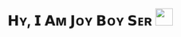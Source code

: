 <h1 align="center"><b> 𝗛ʏ, 𝗜 𝗔ᴍ 𝗝ᴏʏ 𝗕ᴏʏ 𝗦ᴇʀ</b> <img src="https://media.giphy.com/media/hvRJCLFzcasrR4ia7z/giphy.gif" width="35"></h1>
